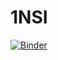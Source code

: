 # 1NSI
[![Binder](https://mybinder.org/badge_logo.svg)](https://mybinder.org/v2/gh/dvavasseur/vavasseur.nsi/master)
